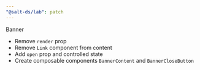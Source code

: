 ```yaml
---
"@salt-ds/lab": patch
---
```


Banner

- Remove `render` prop
- Remove `Link` component from content
- Add `open` prop and controlled state
- Create composable components `BannerContent` and `BannerCloseButton`
